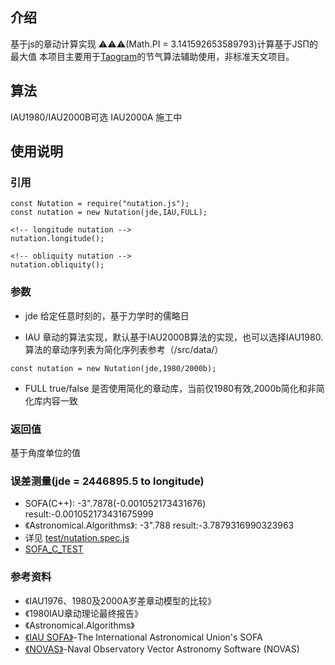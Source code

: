 <!--
 * @Description: 
 * @Version: 1.0.0
 * @Author: lax
 * @Date: 2022-08-09 09:04:42
 * @LastEditors: lax
 * @LastEditTime: 2024-07-28 11:16:11
 * @FilePath: \nutation.js\readme - en.md
-->
## 介绍
基于js的章动计算实现
⚠⚠⚠(Math.PI = 3.141592653589793)计算基于JSΠ的最大值
本项目主要用于[Taogram](https://github.com/Taogram/taogram)的节气算法辅助使用，非标准天文项目。
## 算法
IAU1980/IAU2000B可选
IAU2000A 施工中
## 使用说明

### 引用

```
const Nutation = require("nutation.js");
const nutation = new Nutation(jde,IAU,FULL);
```

```
<!-- longitude nutation -->
nutation.longitude();
```

```
<!-- obliquity nutation -->
nutation.obliquity();
```
### 参数

* jde 
给定任意时刻的，基于力学时的儒略日

* IAU
章动的算法实现，默认基于IAU2000B算法的实现，也可以选择IAU1980.
算法的章动序列表为简化序列表参考（/src/data/）
```
const nutation = new Nutation(jde,1980/2000b);
```
* FULL
true/false
是否使用简化的章动库，当前仅1980有效,2000b简化和非简化库内容一致

### 返回值
基于角度单位的值


### 误差测量(jde = 2446895.5 to longitude)
* SOFA(C++): -3".7878(-0.001052173431676) 
result:-0.001052173431675999
* 《Astronomical.Algorithms》: -3".788 
result:-3.7879316990323963
* 详见 [test/nutation.spec.js](https://github.com/Taogram/nutation.js/blob/master/test/nutation.spec.js)
* [SOFA_C_TEST](https://github.com/Taogram/sofa_c_test)

### 参考资料

* 《IAU1976、1980及2000A岁差章动模型的比较》
* 《1980IAU章动理论最终报告》
* 《Astronomical.Algorithms》
* [《IAU SOFA》](https://iausofa.org/)-The International Astronomical Union's SOFA
* [《NOVAS》](https://www.cnmoc.usff.navy.mil/)-Naval Observatory Vector Astronomy Software (NOVAS)
